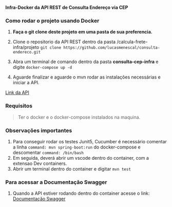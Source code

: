 **Infra-Docker da API REST de Consulta Endereço via CEP**

### Como rodar o projeto usando Docker
1. **Faça o git clone deste projeto em uma pasta de sua preferencia.**
2. Clone o repositorio da API REST dentro da pasta /calcula-frete-infra/projeto
  `git clone https://github.com/lucasmenescal/consulta-endereco.git`

3. Abra um terminal de comando dentro da pasta **consulta-cep-infra** e digite
`docker-compose up -d`
4. Aguarde finalizar e aguarde o mvn rodar as instalações necessárias e iniciar a API.


[Link da API](https://github.com/lucasmenescal/consulta-endereco)


### Requisitos
> Ter o docker e o docker-compose instalados na maquina.

### Observações importantes
1. Para conseguir rodar os testes Junit5, Cucumber é necessário comentar a linha `command: mvn spring-boot:run` do docker-compose e descomentar `command: /bin/bash`
2. Em seguida, deverá abrir um vscode dentro do container, com a extensao Dev containers.
3. Abrir um terminal dentro do container e digitar `mvn test`

### Para acessar a Documentação Swagger
1. Quando a API estiver rodando dentro do container acesse o link:
[Documentação Swagger](http://localhost:8080/swagger-ui/index.html)